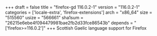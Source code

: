 +++
draft = false
title = "firefox-gd 116.0.2-1"
version = "116.0.2-1"
categories = ['locale-extra', 'firefox-extensions']
arch = "x86_64"
size = "515560"
usize = "566661"
sha1sum = "26215e6ebe4f094479981bae2fb2d33fce86543b"
depends = "['firefox>=116.0.2']"
+++
Scottish Gaelic language support for Firefox